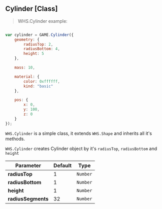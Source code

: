<h2 class="ws" id="cylinder">Cylinder [Class]</h2>

> WHS.Cylinder example: 

```javascript

var cylinder = GAME.Cylinder({
    geometry: {
        radiusTop: 2,
        radiusBottom: 4,
        height: 5
    },

    mass: 10,

    material: {
        color: 0xffffff,
        kind: "basic"
    },

    pos: {
        x: 0,
        y: 100,
        z: 0
    }
});

```

`WHS.Cylinder` is a simple class, it extends `WHS.Shape` and inherits all it's methods.

`WHS.Cylinder` creates Cylinder object by it's `radiusTop`, `radiusBottom` and `height`

Parameter         |       Default        | Type      | 
----------------- | -------------------- | --------- | 
**radiusTop**     | 1                    | `Number`  |
**radiusBottom**  | 1                    | `Number`  | 
**height**        | 1                    | `Number`  |
**radiusSegments**| 32                   | `Number`  |

<script src="https://gist.github.com/sasha240100/452b417534e092a75e8f.js"></script>